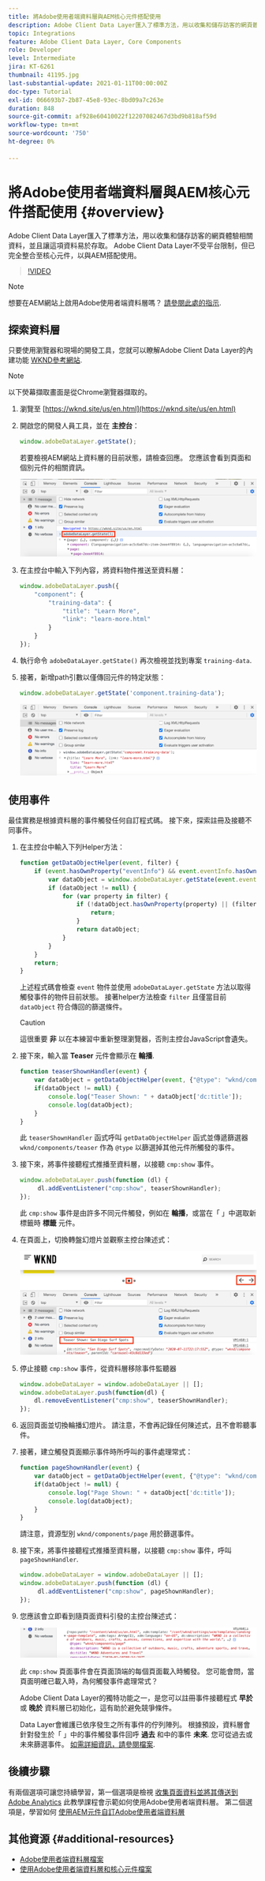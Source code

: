 ```yaml
---
title: 將Adobe使用者端資料層與AEM核心元件搭配使用
description: Adobe Client Data Layer匯入了標準方法，用以收集和儲存訪客的網頁體驗相關資料，並且讓這項資料易於存取。 Adobe Client Data Layer不受平台限制，但已完全整合至核心元件，以與AEM搭配使用。
topic: Integrations
feature: Adobe Client Data Layer, Core Components
role: Developer
level: Intermediate
jira: KT-6261
thumbnail: 41195.jpg
last-substantial-update: 2021-01-11T00:00:00Z
doc-type: Tutorial
exl-id: 066693b7-2b87-45e8-93ec-8bd09a7c263e
duration: 848
source-git-commit: af928e60410022f12207082467d3bd9b818af59d
workflow-type: tm+mt
source-wordcount: '750'
ht-degree: 0%

---
```


# 將Adobe使用者端資料層與AEM核心元件搭配使用 {#overview}

Adobe Client Data Layer匯入了標準方法，用以收集和儲存訪客的網頁體驗相關資料，並且讓這項資料易於存取。 Adobe Client Data Layer不受平台限制，但已完全整合至核心元件，以與AEM搭配使用。

>[!VIDEO](https://video.tv.adobe.com/v/41195?quality=12&learn=on)

>[!NOTE]
>
> 想要在AEM網站上啟用Adobe使用者端資料層嗎？ [請參閱此處的指示](https://experienceleague.adobe.com/docs/experience-manager-core-components/using/developing/data-layer/overview.html#installation-activation).

## 探索資料層

只要使用瀏覽器和現場的開發工具，您就可以瞭解Adobe Client Data Layer的內建功能 [WKND參考網站](https://wknd.site/us/en.html).

>[!NOTE]
>
> 以下熒幕擷取畫面是從Chrome瀏覽器擷取的。

1. 瀏覽至 [https://wknd.site/us/en.html](https://wknd.site/us/en.html)
1. 開啟您的開發人員工具，並在 **主控台**：

   ```js
   window.adobeDataLayer.getState();
   ```

   若要檢視AEM網站上資料層的目前狀態，請檢查回應。 您應該會看到頁面和個別元件的相關資訊。

   ![Adobe資料層回應](assets/data-layer-state-response.png)

1. 在主控台中輸入下列內容，將資料物件推送至資料層：

   ```js
   window.adobeDataLayer.push({
       "component": {
           "training-data": {
               "title": "Learn More",
               "link": "learn-more.html"
           }
       }
   });
   ```

1. 執行命令 `adobeDataLayer.getState()` 再次檢視並找到專案 `training-data`.
1. 接著，新增path引數以僅傳回元件的特定狀態：

   ```js
   window.adobeDataLayer.getState('component.training-data');
   ```

   ![只傳回單一元件資料專案](assets/return-just-single-component.png)

## 使用事件

最佳實務是根據資料層的事件觸發任何自訂程式碼。 接下來，探索註冊及接聽不同事件。

1. 在主控台中輸入下列Helper方法：

   ```js
   function getDataObjectHelper(event, filter) {
       if (event.hasOwnProperty("eventInfo") && event.eventInfo.hasOwnProperty("path")) {
           var dataObject = window.adobeDataLayer.getState(event.eventInfo.path);
           if (dataObject != null) {
               for (var property in filter) {
                   if (!dataObject.hasOwnProperty(property) || (filter[property] !== null && filter[property] !== dataObject[property])) {
                       return;
                   }
                   return dataObject;
               }
           }
       }
       return;
   }
   ```

   上述程式碼會檢查 `event` 物件並使用 `adobeDataLayer.getState` 方法以取得觸發事件的物件目前狀態。 接著helper方法檢查 `filter` 且僅當目前 `dataObject` 符合傳回的篩選條件。

   >[!CAUTION]
   >
   > 這很重要 **非** 以在本練習中重新整理瀏覽器，否則主控台JavaScript會遺失。

1. 接下來，輸入當 **Teaser** 元件會顯示在 **輪播**.

   ```js
   function teaserShownHandler(event) {
       var dataObject = getDataObjectHelper(event, {"@type": "wknd/components/teaser"});
       if(dataObject != null) {
           console.log("Teaser Shown: " + dataObject['dc:title']);
           console.log(dataObject);
       }
   }
   ```

   此 `teaserShownHandler` 函式呼叫 `getDataObjectHelper` 函式並傳遞篩選器 `wknd/components/teaser` 作為 `@type` 以篩選掉其他元件所觸發的事件。

1. 接下來，將事件接聽程式推播至資料層，以接聽 `cmp:show` 事件。

   ```js
   window.adobeDataLayer.push(function (dl) {
        dl.addEventListener("cmp:show", teaserShownHandler);
   });
   ```

   此 `cmp:show` 事件是由許多不同元件觸發，例如在 **輪播**，或當在「 」中選取新標籤時 **標籤** 元件。

1. 在頁面上，切換轉盤幻燈片並觀察主控台陳述式：

   ![切換轉盤並檢視事件接聽程式](assets/teaser-console-slides.png)

1. 停止接聽 `cmp:show` 事件，從資料層移除事件監聽器

   ```js
   window.adobeDataLayer = window.adobeDataLayer || [];
   window.adobeDataLayer.push(function(dl) {
       dl.removeEventListener("cmp:show", teaserShownHandler);
   });
   ```

1. 返回頁面並切換輪播幻燈片。 請注意，不會再記錄任何陳述式，且不會聆聽事件。

1. 接著，建立觸發頁面顯示事件時所呼叫的事件處理常式：

   ```js
   function pageShownHandler(event) {
       var dataObject = getDataObjectHelper(event, {"@type": "wknd/components/page"});
       if(dataObject != null) {
           console.log("Page Shown: " + dataObject['dc:title']);
           console.log(dataObject);
       }
   }
   ```

   請注意，資源型別 `wknd/components/page` 用於篩選事件。

1. 接下來，將事件接聽程式推播至資料層，以接聽 `cmp:show` 事件，呼叫 `pageShownHandler`.

   ```js
   window.adobeDataLayer = window.adobeDataLayer || [];
   window.adobeDataLayer.push(function (dl) {
        dl.addEventListener("cmp:show", pageShownHandler);
   });
   ```

1. 您應該會立即看到隨頁面資料引發的主控台陳述式：

   ![頁面顯示資料](assets/page-show-console-data.png)

   此 `cmp:show` 頁面事件會在頁面頂端的每個頁面載入時觸發。 您可能會問，當頁面明確已載入時，為何觸發事件處理常式？

   Adobe Client Data Layer的獨特功能之一，是您可以註冊事件接聽程式 **早於** 或 **晚於** 資料層已初始化，這有助於避免競爭條件。

   Data Layer會維護已依序發生之所有事件的佇列陣列。 根據預設，資料層會針對發生於「 」中的事件觸發事件回呼 **過去** 和中的事件 **未來**. 您可從過去或未來篩選事件。 [如需詳細資訊，請參閱檔案](https://github.com/adobe/adobe-client-data-layer/wiki#addeventlistener).


## 後續步驟

有兩個選項可讓您持續學習，第一個選項是檢視 [收集頁面資料並將其傳送到Adobe Analytics](../analytics/collect-data-analytics.md) 此教學課程會示範如何使用Adobe使用者端資料層。 第二個選項是，學習如何 [使用AEM元件自訂Adobe使用者端資料層](./data-layer-customize.md)


## 其他資源 {#additional-resources}

* [Adobe使用者端資料層檔案](https://github.com/adobe/adobe-client-data-layer/wiki)
* [使用Adobe使用者端資料層和核心元件檔案](https://experienceleague.adobe.com/docs/experience-manager-core-components/using/developing/data-layer/overview.html)
